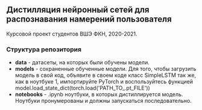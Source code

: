 ## Дистилляция нейронный сетей для распознавания намерений пользователя
Курсовой проект студентов ВШЭ ФКН, 2020-2021.
### Структура репозитория
 - **data** - датасеты, на которых были обучены модели.
 - **models** - сохраненные обученные модели. Для того, чтобы загрузить модель в свой код, объявите в своем коде класс SimpleLSTM так же, как в ноутбуке 1, импортируйте PyTorch и воспользуйтесь функцией model.load_state_dict(torch.load('PATH_TO_.pt_FILE'))
 - **notebooks** - .ipynb ноутбуки, в которых дистиллируется модель. Ноутбуки пронумерованы и должны запускаться последовательно.
